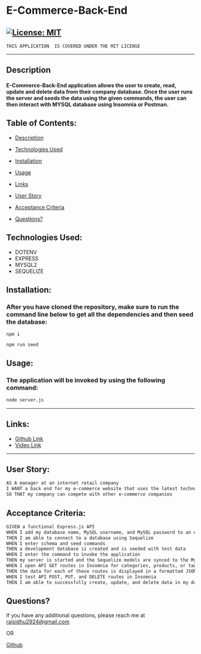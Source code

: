 # E-Commerce-Back-End


  ## [![License: MIT](https://img.shields.io/badge/License-MIT-yellow.svg)](https://opensource.org/licenses/MIT)
    THIS APPLICATION  IS COVERED UNDER THE MIT LICENSE

---

## Description
#### E-Commerce-Back-End application allows the user to create, read, update and delete data from their company database. Once the user runs the server and seeds the data using the given commands, the user can then interact with MYSQL database using Insomnia or Postman. 

## Table of Contents:
  - [Description](#description)
  - [Technologies Used](#technologies-used)
  - [Installation](#installation)
  - [Usage](#usage)
  - [Links](#links)
  - [User Story](#user-story)
  - [Acceptance Criteria](#acceptance-criteria)

- [Questions?](#questions)

## Technologies Used:
- DOTENV
- EXPRESS
- MYSQL2
- SEQUELIZE

## Installation:
### After you have cloned the repository, make sure to run the command line below to get all the dependencies and then seed the database:

```
npm i

npm run seed
```

## Usage:
### The application will be invoked by using the following command:

```bash
node server.js
```
---
## Links:

- [Github Link](https://github.com/rajveer-s/E-Commerce-Back-End)
- [Video Link](https://www.awesomescreenshot.com/video/8256827?key=f7b5855777bbb101f416551a6920c3c9)

---

## User Story:
```md
AS A manager at an internet retail company
I WANT a back end for my e-commerce website that uses the latest technologies
SO THAT my company can compete with other e-commerce companies
```

## Acceptance Criteria:
```md
GIVEN a functional Express.js API
WHEN I add my database name, MySQL username, and MySQL password to an environment variable file
THEN I am able to connect to a database using Sequelize
WHEN I enter schema and seed commands
THEN a development database is created and is seeded with test data
WHEN I enter the command to invoke the application
THEN my server is started and the Sequelize models are synced to the MySQL database
WHEN I open API GET routes in Insomnia for categories, products, or tags
THEN the data for each of these routes is displayed in a formatted JSON
WHEN I test API POST, PUT, and DELETE routes in Insomnia
THEN I am able to successfully create, update, and delete data in my database
```

## Questions?
If you have any additional questions, please reach me at rajsidhu2924@gmail.com

OR
<br />

[Github](https://www.github.com/rajveer-s)


